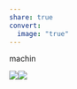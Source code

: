 ```yaml
---
share: true
convert:
  image: "true"
---
```


machin

![](Pasted%20image%2020231216135154-1.png)![](Pasted%20image%2020231216135155-1.png)